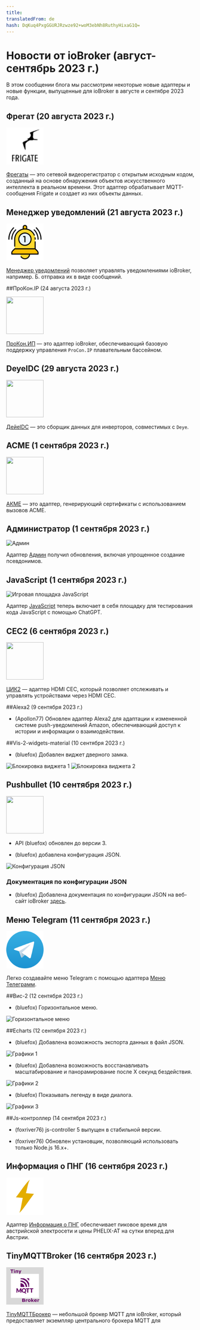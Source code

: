 ```yaml
---
title: 
translatedFrom: de
hash: DqKuq4PxgGGURJRzwze92+woM3ebNh8RuthyHixaG1Q=
---
```

# Новости от ioBroker (август-сентябрь 2023 г.)
<!-- SOURCE: 438668 # Neuigkeiten von ioBroker (August-September 2023) -->
В этом сообщении блога мы рассмотрим некоторые новые адаптеры и новые функции, выпущенные для ioBroker в августе и сентябре 2023 года.
<!-- SOURCE: 452545 In diesem Blog-Beitrag werfen wir einen Blick auf einige der neuen Adapter und neuen Funktionen, die im August und September 2023 für ioBroker veröffentlicht wurden. -->

## Фрегат (20 августа 2023 г.)
<!-- SOURCE: 173807 ## Frigate (20. August 2023) -->
<img src="https://raw.githubusercontent.com/Bettman66/ioBroker.frigate/master/admin/frigate.png" width="100" height="100" />
<!-- SOURCE: 823263 <img src="https://raw.githubusercontent.com/Bettman66/ioBroker.frigate/master/admin/frigate.png" width="100" height="100" /> -->

[Фрегаты](https://github.com/Bettman66/ioBroker.frigate) — это сетевой видеорегистратор с открытым исходным кодом, созданный на основе обнаружения объектов искусственного интеллекта в реальном времени. Этот адаптер обрабатывает MQTT-сообщения Frigate и создает из них объекты данных.
<!-- SOURCE: 312473 §§LLLLL_0§§ ist ein Open-Source-NVR, der auf Echtzeit-KI-Objekterkennung aufbaut. Dieser Adapter verarbeitet Frigates MQTT-Nachrichten und erstellt daraus Datenobjekte. -->

## Менеджер уведомлений (21 августа 2023 г.)
<!-- SOURCE: 287635 ## Notification Manager (21. August 2023) -->
<img src="https://raw.githubusercontent.com/foxriver76/ioBroker.notification-manager/master/admin/notification-manager.png" width="100" height="100" />
<!-- SOURCE: 692214 <img src="https://raw.githubusercontent.com/foxriver76/ioBroker.notification-manager/master/admin/notification-manager.png" width="100" height="100" /> -->

[Менеджер уведомлений](https://github.com/foxriver76/ioBroker.notification-manager) позволяет управлять уведомлениями ioBroker, например. Б. отправка их в виде сообщений.
<!-- SOURCE: 274128 §§LLLLL_0§§ ermöglicht Ihnen das Verwalten von ioBroker-Benachrichtigungen, z. B. das Senden von ihnen als Nachrichten. -->

##ПроКон.IP (24 августа 2023 г.)
<!-- SOURCE: 225418 ## ProCon.IP (24. August 2023) -->
<img src="https://raw.githubusercontent.com/ylabonte/ioBroker.procon-ip/master/admin/procon-ip.png" width="100" height="100" />
<!-- SOURCE: 551005 <img src="https://raw.githubusercontent.com/ylabonte/ioBroker.procon-ip/master/admin/procon-ip.png" width="100" height="100" /> -->

[ПроКон.ИП](https://github.com/ylabonte/ioBroker.procon-ip) — это адаптер ioBroker, обеспечивающий базовую поддержку управления `ProCon.IP` плавательным бассейном.
<!-- SOURCE: 345066 §§LLLLL_0§§ ist ein ioBroker-Adapter, der grundlegende Unterstützung für die §§SSSSS_0§§ Schwimmbadsteuerung bietet. -->

## DeyeIDC (29 августа 2023 г.)
<!-- SOURCE: 8752 ## DeyeIDC (29. August 2023) -->
<img src="https://raw.githubusercontent.com/raschy/ioBroker.deyeidc/master/admin/deyeidc.png" width="100" height="100" />
<!-- SOURCE: 54399 <img src="https://raw.githubusercontent.com/raschy/ioBroker.deyeidc/master/admin/deyeidc.png" width="100" height="100" /> -->

[ДейеIDC](https://github.com/raschy/ioBroker.deyeidc) — это сборщик данных для инверторов, совместимых с `Deye`.
<!-- SOURCE: 858223 §§LLLLL_0§§ ist ein Datensammler für §§SSSSS_0§§-kompatible Wechselrichter. -->

## ACME (1 сентября 2023 г.)
<!-- SOURCE: 320476 ## ACME (1. September 2023) -->
<img src="https://raw.githubusercontent.com/iobroker-community-adapters/ioBroker.acme/master/admin/acme.png" width="100" height="100" />
<!-- SOURCE: 591710 <img src="https://raw.githubusercontent.com/iobroker-community-adapters/ioBroker.acme/master/admin/acme.png" width="100" height="100" /> -->

[АКМЕ](https://github.com/iobroker-community-adapters/ioBroker.acme) — это адаптер, генерирующий сертификаты с использованием вызовов ACME.
<!-- SOURCE: 528587 §§LLLLL_0§§ ist ein Adapter, der Zertifikate mit Hilfe von ACME-Herausforderungen generiert. -->

## Администратор (1 сентября 2023 г.)
<!-- SOURCE: 494759 ## Admin (1. September 2023) -->
![Админ](en/blog/images//2023_09_26_admin_context.png)
<!-- SOURCE: 194801 §§IIIII_0§§ -->

Адаптер [Админ](https://github.com/ioBroker/ioBroker.admin) получил обновления, включая упрощенное создание псевдонимов.
<!-- SOURCE: 215128 Der §§LLLLL_0§§ Adapter erhielt Aktualisierungen, einschließlich einer einfachen Erstellung von Aliases. -->

## JavaScript (1 сентября 2023 г.)
<!-- SOURCE: 102045 ## JavaScript (1. September 2023) -->
![Игровая площадка JavaScript](en/blog/images//2023_09_27_javascript_chat_gpt.png)
<!-- SOURCE: 983824 §§IIIII_0§§ -->

Адаптер [JavaScript](https://github.com/ioBroker/ioBroker.javascript) теперь включает в себя площадку для тестирования кода JavaScript с помощью ChatGPT.
<!-- SOURCE: 932743 Der §§LLLLL_0§§ Adapter enthält jetzt einen Playground zum Testen von JavaScript-Code mit ChatGPT. -->

## CEC2 (6 сентября 2023 г.)
<!-- SOURCE: 24159 ## CEC2 (6. September 2023) -->
<img src="https://raw.githubusercontent.com/iobroker-community-adapters/ioBroker.cec2/master/admin/cec2.png" width="100" height="100" />
<!-- SOURCE: 294570 <img src="https://raw.githubusercontent.com/iobroker-community-adapters/ioBroker.cec2/master/admin/cec2.png" width="100" height="100" /> -->

[ЦИК2](https://github.com/iobroker-community-adapters/ioBroker.cec2) — адаптер HDMI CEC, который позволяет отслеживать и управлять устройствами через HDMI CEC.
<!-- SOURCE: 202115 §§LLLLL_0§§ ist ein Adapter für HDMI CEC, mit dem Sie Geräte über HDMI CEC überwachen und steuern können. -->

##Alexa2 (9 сентября 2023 г.)
<!-- SOURCE: 777646 ## Alexa2 (9. September 2023) -->
- (Apollon77) Обновлен адаптер Alexa2 для адаптации к измененной системе push-уведомлений Amazon, обеспечивающий доступ к истории и информации о взаимодействии.
<!-- SOURCE: 611555 - (Apollon77) Aktualisierung des Alexa2-Adapters zur Anpassung an das geänderte Push-Benachrichtigungssystem von Amazon, das Zugriff auf Historie und Interaktionsinformationen ermöglicht. -->

##Vis-2-widgets-material (10 сентября 2023 г.)
<!-- SOURCE: 402950 ##Vis-2-widgets-material (10 сентября 2023 г.) -->
- (bluefox) Добавлен виджет дверного замка.
<!-- SOURCE: 505717 - (bluefox) Türschloss-Widget wurde hinzugefügt. -->

![Блокировка виджета 1](en/blog/images//2023_09_10_vis-2-widgets-material-lock-1.png) ![Блокировка виджета 2](en/blog/images//2023_09_10_vis-2-widgets-material-lock-2.png)
<!-- SOURCE: 553321   §§IIIII_0§§
  §§IIIII_1§§ -->

## Pushbullet (10 сентября 2023 г.)
<!-- SOURCE: 508710 ## Pushbullet (10. September 2023) -->
<img src="https://raw.githubusercontent.com/mcm1957/ioBroker.pushbullet/master/admin/pushbullet.png" width="100" height="100" />
<!-- SOURCE: 698675 <img src="https://raw.githubusercontent.com/mcm1957/ioBroker.pushbullet/master/admin/pushbullet.png" width="100" height="100" /> -->

- API (bluefox) обновлен до версии 3.
<!-- SOURCE: 340953 - (bluefox) API wurde auf Version 3 aktualisiert. -->
- (bluefox) добавлена конфигурация JSON.
<!-- SOURCE: 872655 - (bluefox) JSON-Konfiguration wurde hinzugefügt. -->

  ![Конфигурация JSON](en/blog/images//2023_09_10_pushbullet.png)
<!-- SOURCE: 404236   §§IIIII_0§§ -->

### Документация по конфигурации JSON
<!-- SOURCE: 222205 ### JSON-Konfigurationsdokumentation -->
- (bluefox) Добавлена документация по конфигурации JSON на веб-сайт ioBroker [здесь](https://www.iobroker.net/#en/documentation/dev/adapterjsonconfig.md).
<!-- SOURCE: 772494 - (bluefox) JSON-Konfigurationsdokumentation wurde der ioBroker-Website [hier](https://www.iobroker.net/#en/documentation/dev/adapterjsonconfig.md) hinzugefügt. -->

## Меню Telegram (11 сентября 2023 г.)
<!-- SOURCE: 541882 ## Telegram Menu (11. September 2023) -->
<img src="https://raw.githubusercontent.com/MiRo1310/ioBroker.telegram-menu/master/admin/telegram-menu.png" width="100" height="100" />
<!-- SOURCE: 809414 <img src="https://raw.githubusercontent.com/MiRo1310/ioBroker.telegram-menu/master/admin/telegram-menu.png" width="100" height="100" /> -->

Легко создавайте меню Telegram с помощью адаптера [Меню Телеграмм](https://github.com/MiRo1310/ioBroker.telegram-menu).
<!-- SOURCE: 736250 Erstellen Sie einfach Telegram-Menüs mit dem §§LLLLL_0§§ Adapter. -->

##Вис-2 (12 сентября 2023 г.)
<!-- SOURCE: 491415 ##Вис-2 (12 сентября 2023 г.) -->
- (bluefox) Горизонтальное меню.
<!-- SOURCE: 64324 - (bluefox) Horizontales Menü. -->

  ![Горизонтальное меню](en/blog/images//2023_09_12_vis-2-menu.png)
<!-- SOURCE: 238545   §§IIIII_0§§ -->

##Echarts (12 сентября 2023 г.)
<!-- SOURCE: 120611 ## Echarts (12. September 2023) -->
- (bluefox) Добавлена возможность экспорта данных в файл JSON.
<!-- SOURCE: 387426 - (bluefox) Möglichkeit hinzugefügt, Daten in eine JSON-Datei zu exportieren. -->

  ![Графики 1](en/blog/images//2023_09_12_echart-1.png)
<!-- SOURCE: 663602   §§IIIII_0§§ -->

- (bluefox) Добавлена возможность восстанавливать масштабирование и панорамирование после X секунд бездействия.
<!-- SOURCE: 293806 - (bluefox) Möglichkeit hinzugefügt, Zoom und Pan nach X Sekunden Inaktivität wiederherzustellen. -->

  ![Графики 2](en/blog/images//2023_09_12_echart-2.png)
<!-- SOURCE: 398738   §§IIIII_0§§ -->

- (bluefox) Показывать легенду в виде диалога.
<!-- SOURCE: 919161 - (bluefox) Legende als Dialog anzeigen. -->

  ![Графики 3](en/blog/images//2023_09_13_echart-3.png)
<!-- SOURCE: 103870   §§IIIII_0§§ -->

##Js-контроллер (14 сентября 2023 г.)
<!-- SOURCE: 678432 ##Js-контроллер (14 сентября 2023 г.) -->
- (foxriver76) js-controller 5 выпущен в стабильной версии.
<!-- SOURCE: 910052 - (foxriver76) js-controller 5 wurde auf `Stable` veröffentlicht. -->
- (foxriver76) Обновлен установщик, позволяющий использовать только Node.js 16.x+.
<!-- SOURCE: 88525 - (foxriver76) Installer aktualisiert, um nur Node.js 16.x+ zu erlauben. -->

## Информация о ПНГ (16 сентября 2023 г.)
<!-- SOURCE: 119918 ## APG Info (16. September 2023) -->
<img src="https://raw.githubusercontent.com/HGlab01/ioBroker.apg-info/master/admin/apg-info.png" width="100" height="100" />
<!-- SOURCE: 917421 <img src="https://raw.githubusercontent.com/HGlab01/ioBroker.apg-info/master/admin/apg-info.png" width="100" height="100" /> -->

Адаптер [Информация о ПНГ](https://github.com/HGlab01/ioBroker.apg-info) обеспечивает пиковое время для австрийской электросети и цены PHELIX-AT на сутки вперед для Австрии.
<!-- SOURCE: 401132 Der §§LLLLL_0§§ Adapter liefert Spitzenzeiten für das österreichische Stromnetz und PHELIX-AT Day-Ahead-Preise für Österreich. -->

## TinyMQTTBroker (16 сентября 2023 г.)
<!-- SOURCE: 140285 ## TinyMQTTBroker (16. September 2023) -->
<img src="https://raw.githubusercontent.com/HGlab01/ioBroker.tinymqttbroker/master/admin/tinymqttbroker.png" width="100" height="100" />
<!-- SOURCE: 623718 <img src="https://raw.githubusercontent.com/HGlab01/ioBroker.tinymqttbroker/master/admin/tinymqttbroker.png" width="100" height="100" /> -->

[TinyMQTTБрокер](https://github.com/HGlab01/ioBroker.tinymqttbroker) — небольшой брокер MQTT для ioBroker, который предоставляет экземпляр центрального брокера MQTT для
<!-- SOURCE: 170354 §§LLLLL_0§§ ist ein kleiner MQTT-Broker für ioBroker, der eine zentrale MQTT-Broker-Instanz zum -->